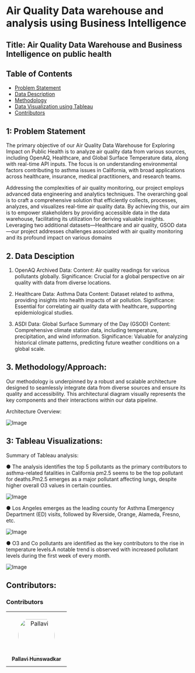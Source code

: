 # Air Quality Data warehouse and analysis using Business Intelligence

## Title: Air Quality Data Warehouse and Business Intelligence on public health
## Table of Contents
- [Problem Statement](#Problem-Statement)
- [Data Description](#Data-Description)
- [Methodology](#Methodology/Approach)
- [Data Visualization using Tableau](#Tableau-Visualizations)
- [Contributors](#Contributors)

  
## 1: Problem Statement
The primary objective of our Air Quality Data Warehouse for Exploring Impact on Public Health is to analyze air quality data from various sources, including OpenAQ, Healthcare, and Global Surface Temperature data, along with real-time API inputs. The focus is on understanding environmental factors contributing to asthma issues in California, with broad applications across healthcare, insurance, medical practitioners, and research teams.

Addressing the complexities of air quality monitoring, our project employs advanced data engineering and analytics techniques. The overarching goal is to craft a comprehensive solution that efficiently collects, processes, analyzes, and visualizes real-time air quality data. By achieving this, our aim is to empower stakeholders by providing accessible data in the data warehouse, facilitating its utilization for deriving valuable insights. Leveraging two additional datasets—Healthcare and air quality, GSOD data—our project addresses challenges associated with air quality monitoring and its profound impact on various domains

## 2. Data Desciption
1. OpenAQ Archived Data:
Content: Air quality readings for various pollutants globally.
Significance: Crucial for a global perspective on air quality with data from diverse locations.

2. Healthcare Data: Asthma Data
Content: Dataset related to asthma, providing insights into health impacts of air pollution.
Significance: Essential for correlating air quality data with healthcare, supporting epidemiological studies.

3. ASDI Data: Global Surface Summary of the Day (GSOD)
Content: Comprehensive climate station data, including temperature, precipitation, and wind information.
Significance: Valuable for analyzing historical climate patterns, predicting future weather conditions on a global scale.


## 3. Methodology/Approach: 
Our methodology is underpinned by a robust and scalable architecture designed to seamlessly integrate data from diverse sources and ensure its quality and accessibility. This architectural diagram visually represents the key components and their interactions within our data pipeline. 

Architecture Overview:

![Image](./architecture.png)


## 3: Tableau Visualizations:
Summary of Tableau analysis:

● The analysis identifies the top 5 pollutants as the primary contributors to asthma-related fatalities in California pm2.5 seems to be the top pollutant for deaths.Pm2.5 emerges as a major pollutant affecting lungs, despite higher overall O3 values in certain counties.

![Image](./scatter.png)

●	Los Angeles emerges as the leading county for Asthma Emergency Department (ED) visits, followed by Riverside, Orange, Alameda, Fresno, etc.

![Image](./hospitalizations.png)

●	O3 and Co pollutants are identified as the key contributors to the rise in temperature levels.A notable trend is observed with increased pollutant levels during the first week of every month.

![Image](./dashboard_temp.png)

## Contributors:
### Contributors

<table>
<tr>
    <td align="center" style="word-wrap: break-word; width: 150.0; height: 150.0">
        <a href=https://github.com/phunswadkar>
            <img src=[https://avatars.githubusercontent.com/u/44333669](https://github.com/phunswadkar)?v=4 width="100;"  style="border-radius:50%;align-items:center;justify-content:center;overflow:hidden;padding-top:10px" alt=Pallavi Hunswadkar/>
            <br />
            <sub style="font-size:14px"><b>Pallavi Hunswadkar</b></sub>
        </a>
    </td>
</tr>
    
</table>




